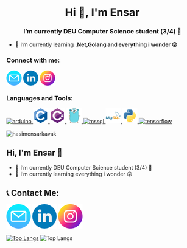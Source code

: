 <h1 align="center">Hi 👋, I'm Ensar</h1>
<h3 align="center">I’m currently DEU Computer Science student (3/4) 📝</h3>

- 🌱 I’m currently learning **.Net,Golang and everything i wonder :stuck_out_tongue_winking_eye:**

<h3 align="left">Connect with me:</h3>
<p align="left">
 <a href="mailto:hasimensarkavak@gmail.com" target="blank"><img align="center" src="icons/email.png" alt="hasimensarkavak" height="40" width="40" /></a>
<a href="https://linkedin.com/in/hasimensarkavak" target="blank"><img align="center" src="icons/linkedin.png" alt="hasimensarkavak" height="40" width="40" /></a>
<a href="https://instagram.com/ensar__kavak" target="blank"><img align="center" src="icons/instagram (1).png" alt="ensar__kavak" height="40" width="40" /></a>
</p>

<h3 align="left">Languages and Tools:</h3>
<p align="left"> <a href="https://www.arduino.cc/" target="_blank" rel="noreferrer"> <img src="https://cdn.worldvectorlogo.com/logos/arduino-1.svg" alt="arduino" width="40" height="40"/> </a> <a href="https://www.cprogramming.com/" target="_blank" rel="noreferrer"> <img src="https://raw.githubusercontent.com/devicons/devicon/master/icons/c/c-original.svg" alt="c" width="40" height="40"/> </a> <a href="https://www.w3schools.com/cs/" target="_blank" rel="noreferrer"> <img src="https://raw.githubusercontent.com/devicons/devicon/master/icons/csharp/csharp-original.svg" alt="csharp" width="40" height="40"/> </a> <a href="https://golang.org" target="_blank" rel="noreferrer"> <img src="https://raw.githubusercontent.com/devicons/devicon/master/icons/go/go-original.svg" alt="go" width="40" height="40"/> </a> <a href="https://www.microsoft.com/en-us/sql-server" target="_blank" rel="noreferrer"> <img src="https://www.svgrepo.com/show/303229/microsoft-sql-server-logo.svg" alt="mssql" width="40" height="40"/> </a> <a href="https://www.mysql.com/" target="_blank" rel="noreferrer"> <img src="https://raw.githubusercontent.com/devicons/devicon/master/icons/mysql/mysql-original-wordmark.svg" alt="mysql" width="40" height="40"/> </a> <a href="https://www.python.org" target="_blank" rel="noreferrer"> <img src="https://raw.githubusercontent.com/devicons/devicon/master/icons/python/python-original.svg" alt="python" width="40" height="40"/> </a> <a href="https://www.tensorflow.org" target="_blank" rel="noreferrer"> <img src="https://www.vectorlogo.zone/logos/tensorflow/tensorflow-icon.svg" alt="tensorflow" width="40" height="40"/> </a> </p>

<p><img align="center" src="https://github-readme-stats.vercel.app/api/top-langs?username=hasimensarkavak&show_icons=true&locale=en&layout=compact" alt="hasimensarkavak" /></p>



## Hi, I'm Ensar 👋

* 🔭 I’m currently DEU Computer Science student (3/4) 📝
* 🌱 I’m currently learning everything i wonder :stuck_out_tongue_winking_eye:

## :telephone_receiver: Contact Me:


<a href="mailto:hasimensarkavak@gmail.com"><img src="icons/email.png"></a>  <a href="https://www.linkedin.com/in/hasimensarkavak/"><img src="icons/linkedin.png"></a> <a href="https://www.instagram.com/ensar__kavak/"><img width="64" height="64" src="icons/instagram (1).png"></a>  


[![Top Langs](https://github-readme-stats.vercel.app/api/top-langs/?username=hasimensarkavak&layout=compact)](https://github.com/hasimensarkavak/github-readme-stats)
![Top Langs](https://github-readme-stats.vercel.app/api/top-langs/?username=hasimensarkavak&theme=tokyonight)



<!-- [![Anurag's GitHub stats](https://github-readme-stats.vercel.app/api?username=hasimensarkavak)](https://github.com/hasimensarkavak/github-readme-stats) -->

<!-- [![Top Langs](https://github-readme-stats.vercel.app/api/top-langs/?username=hasimensarkavak)](https://github.com/hasimensarkavak/github-readme-stats) -->
<!--
**hasimensarkavak/hasimensarkavak** is a ✨ _special_ ✨ repository because its `README.md` (this file) appears on your GitHub profile.

Here are some ideas to get you started:

- 🔭 I’m currently working on ...
- 🌱 I’m currently learning ...
- 👯 I’m looking to collaborate on ...
- 🤔 I’m looking for help with ...
- 💬 Ask me about ...
- 📫 How to reach me: ...
- 😄 Pronouns: ...
- ⚡ Fun fact: ...
-->
